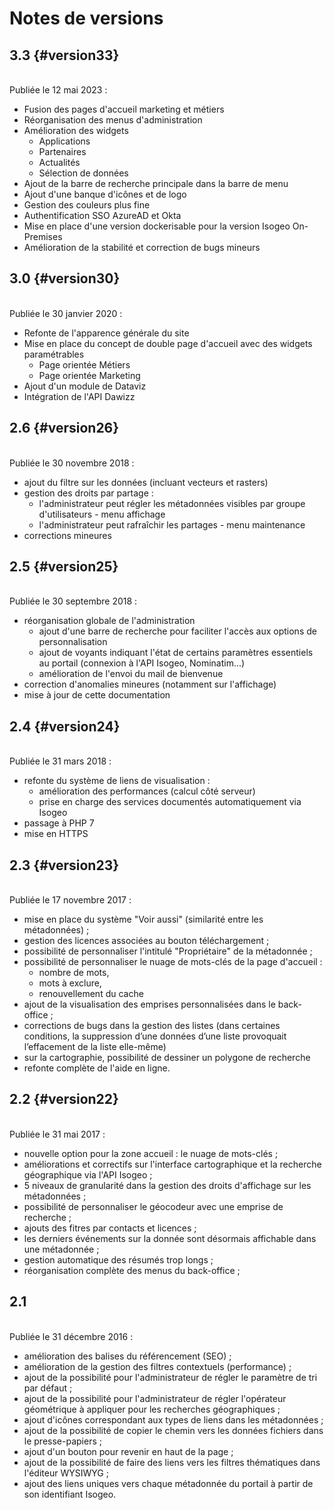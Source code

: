 # Notes de versions

<!-- timeline -->

## 3.3 {#version33}

<br> Publiée le 12 mai 2023 :

* Fusion des pages d'accueil marketing et métiers
* Réorganisation des menus d'administration
* Amélioration des widgets
  * Applications
  * Partenaires
  * Actualités
  * Sélection de données
* Ajout de la barre de recherche principale dans la barre de menu
* Ajout d'une banque d'icônes et de logo
* Gestion des couleurs plus fine
* Authentification SSO AzureAD et Okta
* Mise en place d'une version dockerisable pour la version Isogeo On-Premises
* Amélioration de la stabilité et correction de bugs mineurs

<!-- /timeline -->
<!-- timeline -->

## 3.0 {#version30}

<br> Publiée le 30 janvier 2020 :

* Refonte de l'apparence générale du site
* Mise en place du concept de double page d'accueil avec des widgets paramétrables
  * Page orientée Métiers
  * Page orientée Marketing
* Ajout d'un module de Dataviz
* Intégration de l'API Dawizz

<!-- /timeline -->
<!-- timeline -->


## 2.6 {#version26}

<br> Publiée le 30 novembre 2018 :

* ajout du filtre sur les données (incluant vecteurs et rasters)
* gestion des droits par partage :
  * l'administrateur peut régler les métadonnées visibles par groupe d'utilisateurs - menu affichage
  * l'administrateur peut rafraîchir les partages - menu maintenance
* corrections mineures

<!-- /timeline -->
<!-- timeline -->

## 2.5 {#version25}

<br> Publiée le 30 septembre 2018 :

* réorganisation globale de l'administration
  * ajout d'une barre de recherche pour faciliter l'accès aux options de personnalisation
  * ajout de voyants indiquant l'état de certains paramètres essentiels au portail (connexion à l'API Isogeo, Nominatim...)
  * amélioration de l'envoi du mail de bienvenue
* correction d&apos;anomalies mineures (notamment sur l'affichage)
* mise à jour de cette documentation

<!-- /timeline -->
<!-- timeline -->

## 2.4 {#version24}

<br> Publiée le 31 mars 2018 :

* refonte du système de liens de visualisation :
    * amélioration des performances (calcul côté serveur)
    * prise en charge des services documentés automatiquement via Isogeo
* passage à PHP 7
* mise en HTTPS

<!-- /timeline -->
<!-- timeline -->

## 2.3 {#version23}

<br> Publiée le 17 novembre 2017 :

* mise en place du système "Voir aussi" (similarité entre les métadonnées) ;
* gestion des licences associées au bouton téléchargement ;
* possibilité de personnaliser l'intitulé "Propriétaire" de la métadonnée ;
* possibilité de personnaliser le nuage de mots-clés de la page d'accueil :
    * nombre de mots,
    * mots à exclure,
    * renouvellement du cache
* ajout de la visualisation des emprises personnalisées dans le back-office ;
* corrections de bugs dans la gestion des listes (dans certaines conditions, la suppression d’une données d’une liste provoquait l’effacement de la liste elle-même)
* sur la cartographie, possibilité de dessiner un polygone de recherche
* refonte complète de l'aide en ligne.

<!-- /timeline -->
<!-- timeline -->

## 2.2 {#version22}

<br> Publiée le 31 mai 2017 :

* nouvelle option pour la zone accueil : le nuage de mots-clés ;
* améliorations et correctifs sur l'interface cartographique et la recherche géographique via l'API Isogeo ;
* 5 niveaux de granularité dans la gestion des droits d'affichage sur les métadonnées ;
* possibilité de personnaliser le géocodeur avec une emprise de recherche ;
* ajouts des fitres par contacts et licences ;
* les derniers événements sur la donnée sont désormais affichable dans une métadonnée ;
* gestion automatique des résumés trop longs ;
* réorganisation complète des menus du back-office ;

<!-- /timeline -->
<!-- timeline -->

## 2.1

<br> Publiée le 31 décembre 2016 :

* amélioration des balises du référencement (SEO) ;
* amélioration de la gestion des filtres contextuels (performance) ;
* ajout de la possibilité pour l'administrateur de régler le paramètre de tri par défaut ;
* ajout de la possibilité pour l'administrateur de régler l'opérateur géométrique à appliquer pour les recherches géographiques ;
* ajout d'icônes correspondant aux types de liens dans les métadonnées ;
* ajout de la possibilité de copier le chemin vers les données fichiers dans le presse-papiers ;
* ajout d'un bouton pour revenir en haut de la page ;
* ajout de la possibilité de faire des liens vers les filtres thématiques dans l'éditeur WYSIWYG ;
* ajout des liens uniques vers chaque métadonnée du portail à partir de son identifiant Isogeo.

<!-- /timeline -->
